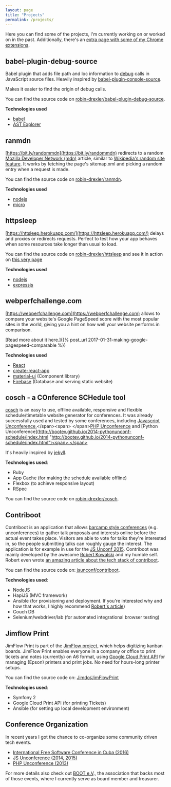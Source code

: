 ```yaml
---
layout: page
title: "Projects"
permalink: /projects/
---
```


Here you can find some of the projects, I'm currently working on or worked on in the past.
Additionally, there's an [extra page with some of my Chrome extensions](/projects/chrome-extensions/ "Chrome Extensions").

<div class="spacing"><span></span></div>

## babel-plugin-debug-source

Babel plugin that adds file path and loc information to [debug](https://www.npmjs.com/package/debug) calls in JavaScript source files. Heavily inspired by [babel-plugin-console-source](https://www.npmjs.com/package/babel-plugin-console-source).

Makes it easier to find the origin of debug calls.

You can find the source code on [robin-drexler/babel-plugin-debug-source](https://github.com/robin-drexler/babel-plugin-debug-source).

**Technologies used**

- [babel](https://babeljs.io/)
- [AST Explorer](https://astexplorer.net/)

## ranmdn

[https://bit.ly/randommdn](https://bit.ly/randommdn) redirects to a random [Mozilla Developer Network (mdn)](https://developer.mozilla.org/en-US/) article, similar to [Wikipedia's random site feature](https://en.wikipedia.org/wiki/Wikipedia:Random). It works by fetching the page's sitemap.xml and picking a random entry when a request is made.

You can find the source code on [robin-drexler/ranmdn](https://github.com/robin-drexler/ranmdn).

**Technologies used**

- [nodejs](https://nodejs.org/en/)
- [micro](https://github.com/zeit/micro)

## httpsleep

[https://httsleep.herokuapp.com/](https://httsleep.herokuapp.com/) delays and proxies or redirects requests. Perfect to test how your app behaves when some resources take longer than usual to load.

You can find the source code on [robin-drexler/httsleep](https://github.com/robin-drexler/httsleep) and see it in action on [this very page](httsleep.herokuapp.com/3?redirectUrl=https://www.robin-drexler.com/projects/)

**Technologies used**

- [nodejs](https://nodejs.org/en/)
- [expressjs](https://expressjs.com/)

## webperfchallenge.com

[https://webperfchallenge.com](https://webperfchallenge.com) allows to compare your website's Google PageSpeed score with the most popular sites in the world, giving you a hint on how well your website performs in comparison.

[Read more about it here.]({% post_url 2017-01-31-making-google-pagespeed-comparable %})

**Technologies used**

- [React](https://facebook.github.io/react/)
- [create-react-app](https://github.com/facebookincubator/create-react-app)
- [material-ui](http://www.material-ui.com/) (Component library)
- [Firebase](https://firebase.google.com/) (Database and serving static website)

## cosch - a COnference SCHedule tool

[cosch](https://rubygems.org/gems/cosch "https://rubygems.org/gems/cosch") is an easy to use, offline available, responsive and flexible schedule/timetable website generator for conferences.
It was already successfully used and tested by some conferences, including <span >[Javascript Unconference](http://jsunconf.github.io/schedule2015.jsunconf.eu/ "http://jsunconf.github.io/schedule2015.jsunconf.eu/"),</span><span> </span>[PHP Unconference](http://bootev.github.io/2014-phpunconf-schedule/ "http://bootev.github.io/2014-phpunconf-schedule/") and [Python Unconference](http://bootev.github.io/2014-pythonunconf-schedule/index.html "http://bootev.github.io/2014-pythonunconf-schedule/index.html")<span>.</span>

It's heavily inspired by [jekyll](http://jekyllrb.com/ "http://jekyllrb.com/").

**Technologies used**:

- Ruby
- App Cache (for making the schedule available offline)
- Flexbox (to achieve responsive layout)
- RSpec

You can find the source code on [robin-drexler/cosch](https://github.com/robin-drexler/cosch "https://github.com/robin-drexler/cosch").

## Contriboot

Contriboot is an application that allows [barcamp style conferences](http://en.wikipedia.org/wiki/BarCamp "http://en.wikipedia.org/wiki/BarCamp") (e.g. unconferences) to gather talk proposals and interests online before the actual event takes place.
Visitors are able to vote for talks they're interested in, so the people submitting talks can roughly gauge the interest.
The application is for example in use for the [JS Unconf 2015](http://contriboot.jsunconf.eu/ "http://contriboot.jsunconf.eu/").
Contriboot was mainly developed by the awesome [Robert Kowalski](http://robert-kowalski.de/ "http://robert-kowalski.de/") and my humble self. Robert even wrote [an amazing article about the tech stack of contriboot](http://robert-kowalski.de/blog/choosing-the-right-stack-why-we-chose-hapi-couchdb-and-ansible/ "http://robert-kowalski.de/blog/choosing-the-right-stack-why-we-chose-hapi-couchdb-and-ansible/").

You can find the source code on: [jsunconf/contriboot](https://github.com/jsunconf/contriboot "https://github.com/jsunconf/contriboot").

**Technologies used**:

- NodeJS
- HapiJS (MVC framework)
- Ansible (for provisioning and deployment. If you're interested why and how that works, I highly recommend [Robert's article](http://robert-kowalski.de/blog/choosing-the-right-stack-why-we-chose-hapi-couchdb-and-ansible/ "http://robert-kowalski.de/blog/choosing-the-right-stack-why-we-chose-hapi-couchdb-and-ansible/"))
- Couch DB
- Selenium/webdriver/lab (for automated integrational browser testing)

## Jimflow Print

JimFlow Print is part of the [JimFlow project](http://jimflow.jimdo.com/), which helps digitizing kanban boards.
JimFlow Print enables everyone in a company or office to print tickets and notes (currently) on A6 format, using [Google Cloud Print API](https://developers.google.com/cloud-print/) for managing (Epson) printers and print jobs. No need for hours-long printer setups.

You can find the source code on: [Jimdo/JimFlowPrint](https://github.com/Jimdo/JimFlowPrint "https://github.com/Jimdo/JimFlowPrint")

**Technologies used**:

- Symfony 2
- Google Cloud Print API (for printing Tickets)
- Ansible (for setting up local development environment)

## Conference Organization

In recent years I got the chance to co-organize some community driven tech events.

- [International Free Software Conference in Cuba (2016)](https://www.cubaconf.org/ "https://www.cubaconf.org/")
- [JS Unconference (2014, 2015)](http://jsunconf.eu "http://jsunconf.eu")
- [PHP Unconference (2013)](http://www.php-unconference.de/ "http://www.php-unconference.de/")

For more details also check out [BOOT e.V](http://www.bootev.org/ "http://www.bootev.org/")., the association that backs most of those events, where I currently serve as board member and treasurer.
